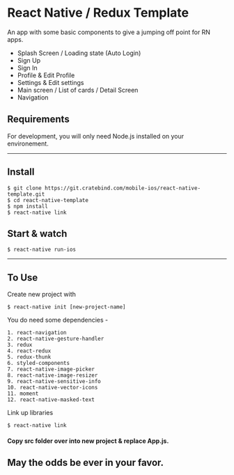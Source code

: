 # React Native / Redux Template

An app with some basic components to give a jumping off point for RN apps.

* Splash Screen / Loading state (Auto Login)
* Sign Up
* Sign In
* Profile & Edit Profile
* Settings & Edit settings
* Main screen / List of cards / Detail Screen
* Navigation

## Requirements

For development, you will only need Node.js installed on your environement.

---

## Install

    $ git clone https://git.cratebind.com/mobile-ios/react-native-template.git
    $ cd react-native-template
    $ npm install
    $ react-native link

## Start & watch

    $ react-native run-ios

---

## To Use

Create new project with

    $ react-native init [new-project-name]

You do need some dependencies -

    1. react-navigation
    2. react-native-gesture-handler
    3. redux
    4. react-redux
    5. redux-thunk
    6. styled-components
    7. react-native-image-picker
    8. react-native-image-resizer
    9. react-native-sensitive-info
    10. react-native-vector-icons
    11. moment
    12. react-native-masked-text

Link up libraries

    $ react-native link

#### Copy src folder over into new project & replace App.js.

## May the odds be ever in your favor.


